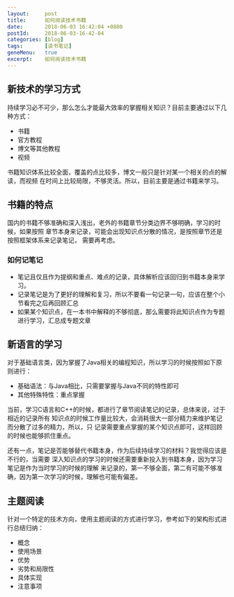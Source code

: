 ```yaml
---
layout:     post
title:      如何阅读技术书籍
date:       2018-06-03 16:42:04 +0800
postId:     2018-06-03-16-42-04
categories: [blog]
tags:       [读书笔记]
geneMenu:   true
excerpt:    如何阅读技术书籍
---
```


## 新技术的学习方式

持续学习必不可少，那么怎么才能最大效率的掌握相关知识？目前主要通过以下几种方式：
* 书籍
* 官方教程
* 博文等其他教程
* 视频

书籍知识体系比较全面，覆盖的点比较多，博文一般只是针对某一个相关的点的解读，而视频
在时间上比较局限，不够灵活。所以，目前主要是通过书籍来学习。

## 书籍的特点

国内的书籍不够准确和深入浅出，老外的书籍章节分类边界不够明确，学习的时候，如果按照
章节本身来记录，可能会出现知识点分散的情况，是按照章节还是按照框架体系来记录笔记，
需要再考虑。

### 如何记笔记

* 笔记且仅且作为提纲和重点、难点的记录，具体解析应该回归到书籍本身来学习。
* 记录笔记是为了更好的理解和复习，所以不要看一句记录一句，应该在整个小节看完之后再回顾汇总
* 如果某个知识点，在一本书中解释的不够彻底，那么需要将此知识点作为专题进行学习，汇总成专题文章

## 新语言的学习

对于基础语言类，因为掌握了Java相关的编程知识，所以学习的时候按照如下原则进行：
* 基础语法：与Java相比，只需要掌握与Java不同的特性即可
* 其他特殊特性：重点掌握

当前，学习C语言和C++的时候，都进行了章节阅读笔记的记录，总体来说，过于相近的记录所有
知识点的时候工作量比较大，会消耗很大一部分精力来维护笔记而分散了过多的精力，所以，只
记录需要重点掌握的某个知识点即可，这样回顾的时候也能够抓住重点。

还有一点，笔记是否能够替代书籍本身，作为后续持续学习的材料？我觉得应该是不行的，当需要
深入知识点的学习的时候还需要重新投入到书籍本身，因为学习笔记是作为当时学习的时候的理解
来记录的，第一不够全面，第二有可能不够准确，因为第一次学习的时候，理解也可能有偏差。

## 主题阅读

针对一个特定的技术方向，使用主题阅读的方式进行学习，参考如下的架构形式进行总结归纳：

* 概念
* 使用场景
* 优势
* 劣势和局限性
* 具体实现
* 注意事项


